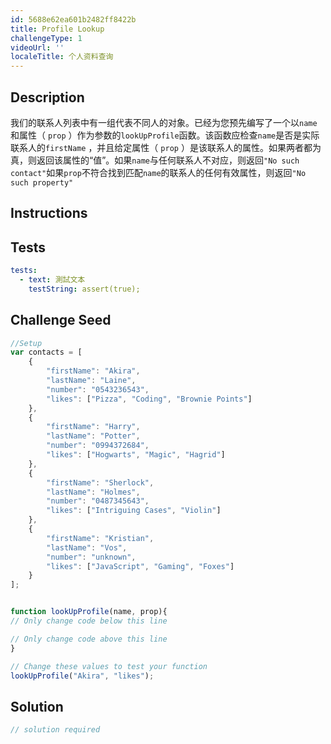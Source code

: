 ```yaml
---
id: 5688e62ea601b2482ff8422b
title: Profile Lookup
challengeType: 1
videoUrl: ''
localeTitle: 个人资料查询
---
```


## Description
<section id="description">我们的联系人列表中有一组代表不同人的对象。已经为您预先编写了一个以<code>name</code>和属性（ <code>prop</code> ）作为参数的<code>lookUpProfile</code>函数。该函数应检查<code>name</code>是否是实际联系人的<code>firstName</code> ，并且给定属性（ <code>prop</code> ）是该联系人的属性。如果两者都为真，则返回该属性的“值”。如果<code>name</code>与任何联系人不对应，则返回<code>&quot;No such contact&quot;</code>如果<code>prop</code>不符合找到匹配<code>name</code>的联系人的任何有效属性，则返回<code>&quot;No such property&quot;</code> </section>

## Instructions
<section id="instructions">
</section>

## Tests
<section id='tests'>

```yml
tests:
  - text: 測試文本
    testString: assert(true);

```

</section>

## Challenge Seed
<section id='challengeSeed'>

<div id='js-seed'>

```js
//Setup
var contacts = [
    {
        "firstName": "Akira",
        "lastName": "Laine",
        "number": "0543236543",
        "likes": ["Pizza", "Coding", "Brownie Points"]
    },
    {
        "firstName": "Harry",
        "lastName": "Potter",
        "number": "0994372684",
        "likes": ["Hogwarts", "Magic", "Hagrid"]
    },
    {
        "firstName": "Sherlock",
        "lastName": "Holmes",
        "number": "0487345643",
        "likes": ["Intriguing Cases", "Violin"]
    },
    {
        "firstName": "Kristian",
        "lastName": "Vos",
        "number": "unknown",
        "likes": ["JavaScript", "Gaming", "Foxes"]
    }
];


function lookUpProfile(name, prop){
// Only change code below this line

// Only change code above this line
}

// Change these values to test your function
lookUpProfile("Akira", "likes");

```

</div>



</section>

## Solution
<section id='solution'>

```js
// solution required
```
</section>

